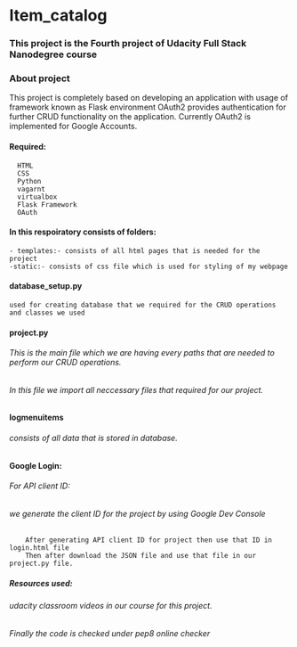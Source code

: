 # Item_catalog
### This project is the Fourth project of Udacity Full Stack Nanodegree course

### About project
  This project is completely based on developing an application with usage of framework known as Flask environment
  OAuth2 provides authentication for further CRUD functionality on the application. 
  Currently OAuth2 is implemented for Google Accounts.
#### Required:
      HTML
      CSS
      Python
      vagarnt
      virtualbox
      Flask Framework
      OAuth
#### In this respoiratory consists of folders:
    - templates:- consists of all html pages that is needed for the project
    -static:- consists of css file which is used for styling of my webpage
    
#### database_setup.py
    used for creating database that we required for the CRUD operations and classes we used
#### project.py
###### This is the main file which we are having every paths that are needed to perform our CRUD operations.
###### In this file we import all neccessary files that required for our project.

#### logmenuitems
###### consists of all data that is stored in database.

#### Google Login:
###### For API client ID:
###### we generate the client ID for the project by using Google Dev Console
        After generating API client ID for project then use that ID in login.html file
        Then after download the JSON file and use that file in our project.py file.
##### Resources used:
###### udacity classroom videos in our course for this project.
###### Finally the code is checked under pep8 online checker
